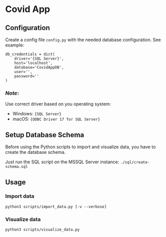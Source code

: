 # Covid App

## Configuration

Create a config file `config.py` with the needed database configuration. See example:

```
db_credentials = dict(
    driver='{SQL Server}',
    host='localhost',
    database='CovidAppDB',
    user='',
    password=''
)
```

### *Note*:

Use correct driver based on you operating system:

* Windows: `{SQL Server}`
* macOS: `{ODBC Driver 17 for SQL Server}`

## Setup Database Schema

Before using the Python scripts to import and visualize data, you have to create the database schema.

Just run the SQL script on the MSSQL Server instance: `./sql/create-schema.sql`

## Usage

### Import data

```
python3 scripts/import_data.py [-v --verbose]
```

### Visualize data

```
python3 scripts/visualize_data.py
```